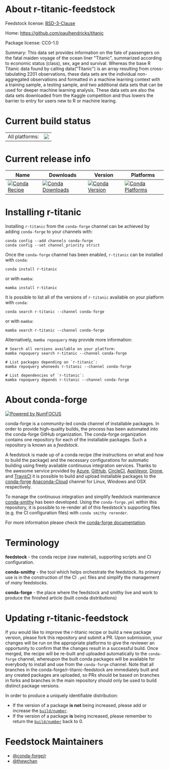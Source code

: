 About r-titanic-feedstock
=========================

Feedstock license: [BSD-3-Clause](https://github.com/conda-forge/r-titanic-feedstock/blob/main/LICENSE.txt)

Home: https://github.com/paulhendricks/titanic

Package license: CC0-1.0

Summary: This data set provides information on the fate of passengers on the fatal maiden voyage of the ocean liner "Titanic", summarized according to economic status (class), sex, age and survival. Whereas the base R Titanic data found by calling data("Titanic") is an array resulting from cross-tabulating 2201 observations, these data sets are the individual non-aggregated observations and formatted in a machine learning context with a training sample, a testing sample, and two additional data sets that can be used for deeper machine learning analysis. These data sets are also the data sets downloaded from the Kaggle competition and thus lowers the barrier to entry for users new to R or machine learing.

Current build status
====================


<table><tr><td>All platforms:</td>
    <td>
      <a href="https://dev.azure.com/conda-forge/feedstock-builds/_build/latest?definitionId=17298&branchName=main">
        <img src="https://dev.azure.com/conda-forge/feedstock-builds/_apis/build/status/r-titanic-feedstock?branchName=main">
      </a>
    </td>
  </tr>
</table>

Current release info
====================

| Name | Downloads | Version | Platforms |
| --- | --- | --- | --- |
| [![Conda Recipe](https://img.shields.io/badge/recipe-r--titanic-green.svg)](https://anaconda.org/conda-forge/r-titanic) | [![Conda Downloads](https://img.shields.io/conda/dn/conda-forge/r-titanic.svg)](https://anaconda.org/conda-forge/r-titanic) | [![Conda Version](https://img.shields.io/conda/vn/conda-forge/r-titanic.svg)](https://anaconda.org/conda-forge/r-titanic) | [![Conda Platforms](https://img.shields.io/conda/pn/conda-forge/r-titanic.svg)](https://anaconda.org/conda-forge/r-titanic) |

Installing r-titanic
====================

Installing `r-titanic` from the `conda-forge` channel can be achieved by adding `conda-forge` to your channels with:

```
conda config --add channels conda-forge
conda config --set channel_priority strict
```

Once the `conda-forge` channel has been enabled, `r-titanic` can be installed with `conda`:

```
conda install r-titanic
```

or with `mamba`:

```
mamba install r-titanic
```

It is possible to list all of the versions of `r-titanic` available on your platform with `conda`:

```
conda search r-titanic --channel conda-forge
```

or with `mamba`:

```
mamba search r-titanic --channel conda-forge
```

Alternatively, `mamba repoquery` may provide more information:

```
# Search all versions available on your platform:
mamba repoquery search r-titanic --channel conda-forge

# List packages depending on `r-titanic`:
mamba repoquery whoneeds r-titanic --channel conda-forge

# List dependencies of `r-titanic`:
mamba repoquery depends r-titanic --channel conda-forge
```


About conda-forge
=================

[![Powered by
NumFOCUS](https://img.shields.io/badge/powered%20by-NumFOCUS-orange.svg?style=flat&colorA=E1523D&colorB=007D8A)](https://numfocus.org)

conda-forge is a community-led conda channel of installable packages.
In order to provide high-quality builds, the process has been automated into the
conda-forge GitHub organization. The conda-forge organization contains one repository
for each of the installable packages. Such a repository is known as a *feedstock*.

A feedstock is made up of a conda recipe (the instructions on what and how to build
the package) and the necessary configurations for automatic building using freely
available continuous integration services. Thanks to the awesome service provided by
[Azure](https://azure.microsoft.com/en-us/services/devops/), [GitHub](https://github.com/),
[CircleCI](https://circleci.com/), [AppVeyor](https://www.appveyor.com/),
[Drone](https://cloud.drone.io/welcome), and [TravisCI](https://travis-ci.com/)
it is possible to build and upload installable packages to the
[conda-forge](https://anaconda.org/conda-forge) [Anaconda-Cloud](https://anaconda.org/)
channel for Linux, Windows and OSX respectively.

To manage the continuous integration and simplify feedstock maintenance
[conda-smithy](https://github.com/conda-forge/conda-smithy) has been developed.
Using the ``conda-forge.yml`` within this repository, it is possible to re-render all of
this feedstock's supporting files (e.g. the CI configuration files) with ``conda smithy rerender``.

For more information please check the [conda-forge documentation](https://conda-forge.org/docs/).

Terminology
===========

**feedstock** - the conda recipe (raw material), supporting scripts and CI configuration.

**conda-smithy** - the tool which helps orchestrate the feedstock.
                   Its primary use is in the construction of the CI ``.yml`` files
                   and simplify the management of *many* feedstocks.

**conda-forge** - the place where the feedstock and smithy live and work to
                  produce the finished article (built conda distributions)


Updating r-titanic-feedstock
============================

If you would like to improve the r-titanic recipe or build a new
package version, please fork this repository and submit a PR. Upon submission,
your changes will be run on the appropriate platforms to give the reviewer an
opportunity to confirm that the changes result in a successful build. Once
merged, the recipe will be re-built and uploaded automatically to the
`conda-forge` channel, whereupon the built conda packages will be available for
everybody to install and use from the `conda-forge` channel.
Note that all branches in the conda-forge/r-titanic-feedstock are
immediately built and any created packages are uploaded, so PRs should be based
on branches in forks and branches in the main repository should only be used to
build distinct package versions.

In order to produce a uniquely identifiable distribution:
 * If the version of a package **is not** being increased, please add or increase
   the [``build/number``](https://docs.conda.io/projects/conda-build/en/latest/resources/define-metadata.html#build-number-and-string).
 * If the version of a package **is** being increased, please remember to return
   the [``build/number``](https://docs.conda.io/projects/conda-build/en/latest/resources/define-metadata.html#build-number-and-string)
   back to 0.

Feedstock Maintainers
=====================

* [@conda-forge/r](https://github.com/conda-forge/r/)
* [@thewchan](https://github.com/thewchan/)


